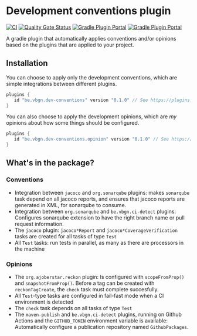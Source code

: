 # Development conventions plugin

[![CI](https://github.com/vierbergenlars/dev-conventions-gradle-plugin/workflows/CI/badge.svg)](https://github.com/vierbergenlars/dev-conventions-gradle-plugin/actions?query=workflow%3ACI+branch%3Amaster)
[![Quality Gate Status](https://sonarcloud.io/api/project_badges/measure?project=vierbergenlars_dev-conventions-gradle-plugin&metric=alert_status)](https://sonarcloud.io/dashboard?id=vierbergenlars_dev-conventions-gradle-plugin)
[![Gradle Plugin Portal](https://img.shields.io/maven-metadata/v/https/plugins.gradle.org/m2/be/vbgn/dev-conventions/be.vbgn.dev-conventions.gradle.plugin/maven-metadata.xml.svg?colorB=007ec6&label=be.vbgn.dev-conventions)](https://plugins.gradle.org/plugin/be.vbgn.dev-conventions)
[![Gradle Plugin Portal](https://img.shields.io/maven-metadata/v/https/plugins.gradle.org/m2/be/vbgn/dev-conventions/opinion/be.vbgn.dev-conventions.opinion.gradle.plugin/maven-metadata.xml.svg?colorB=007ec6&label=be.vbgn.dev-conventions.opinion)](https://plugins.gradle.org/plugin/be.vbgn.dev-conventions.opinion)

A gradle plugin that automatically applies conventions and/or opinions based on the plugins that are applied to your project.

## Installation

You can choose to apply only the development conventions, which are simple integrations between different plugins.

```groovy
plugins {
   id "be.vbgn.dev-conventions" version "0.1.0" // See https://plugins.gradle.org/plugin/be.vbgn.dev-conventions for the latest version
}
```

You can also choose to apply the development opinions, which are *my* opinions about how some things should be configured.


```groovy
plugins {
   id "be.vbgn.dev-conventions.opinion" version "0.1.0" // See https://plugins.gradle.org/plugin/be.vbgn.dev-conventions.opinion for the latest version
}
```

## What's in the package?

### Conventions

 * Integration between `jacoco` and `org.sonarqube` plugins: makes `sonarqube` task depend on all jacoco reports, and ensures that jacoco reports are generated in XML, for sonarqube to consume.
 * Integration between `org.sonarqube` and `be.vbgn.ci-detect` plugins: Configures sonarqube extension to have the right branch name or pull request information.
 * The `jacoco` plugin: `jacoco*Report` and `jacoco*CoverageVerification` tasks are created for all tasks of type `Test`
 * All `Test` tasks: run tests in parallel, as many as there are processors in the machine

### Opinions

 * The `org.ajoberstar.reckon` plugin: Is configured with `scopeFromProp()` and `snapshotFromProp()`. Before a tag can be created with `reckonTagCreate`, the `check` task must complete succesfully.
 * All `Test`-type tasks are configured in fail-fast mode when a CI environment is detected
 * The `check` task depends on all tasks of type `Test`
 * The `maven-publish` and `be.vbgn.ci-detect` plugins, running on Github Actions and the `GITHUB_TOKEN` environment variable is available: Automatically configure a publication repository named `GithubPackages`.
